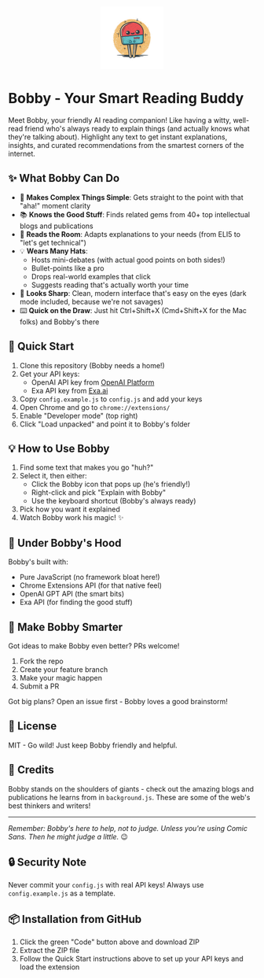 <p align="center">
  <img src="icon.png" width="128" height="128" alt="Bobby Icon">
</p>

# Bobby - Your Smart Reading Buddy

Meet Bobby, your friendly AI reading companion! Like having a witty, well-read friend who's always ready to explain things (and actually knows what they're talking about). Highlight any text to get instant explanations, insights, and curated recommendations from the smartest corners of the internet.

## ✨ What Bobby Can Do

- 🧠 **Makes Complex Things Simple**: Gets straight to the point with that "aha!" moment clarity
- 📚 **Knows the Good Stuff**: Finds related gems from 40+ top intellectual blogs and publications
- 🎯 **Reads the Room**: Adapts explanations to your needs (from ELI5 to "let's get technical")
- 💡 **Wears Many Hats**: 
  - Hosts mini-debates (with actual good points on both sides!)
  - Bullet-points like a pro
  - Drops real-world examples that click
  - Suggests reading that's actually worth your time
- 🎨 **Looks Sharp**: Clean, modern interface that's easy on the eyes (dark mode included, because we're not savages)
- ⌨️ **Quick on the Draw**: Just hit Ctrl+Shift+X (Cmd+Shift+X for the Mac folks) and Bobby's there

## 🚀 Quick Start

1. Clone this repository (Bobby needs a home!)
2. Get your API keys:
   - OpenAI API key from [OpenAI Platform](https://platform.openai.com/api-keys)
   - Exa API key from [Exa.ai](https://exa.ai/docs/api)
3. Copy `config.example.js` to `config.js` and add your keys
4. Open Chrome and go to `chrome://extensions/`
5. Enable "Developer mode" (top right)
6. Click "Load unpacked" and point it to Bobby's folder

## 💡 How to Use Bobby

1. Find some text that makes you go "huh?"
2. Select it, then either:
   - Click the Bobby icon that pops up (he's friendly!)
   - Right-click and pick "Explain with Bobby"
   - Use the keyboard shortcut (Bobby's always ready)
3. Pick how you want it explained
4. Watch Bobby work his magic! ✨

## 🔧 Under Bobby's Hood

Bobby's built with:
- Pure JavaScript (no framework bloat here!)
- Chrome Extensions API (for that native feel)
- OpenAI GPT API (the smart bits)
- Exa API (for finding the good stuff)

## 🤝 Make Bobby Smarter

Got ideas to make Bobby even better? PRs welcome! 

1. Fork the repo
2. Create your feature branch
3. Make your magic happen
4. Submit a PR

Got big plans? Open an issue first - Bobby loves a good brainstorm!

## 📜 License

MIT - Go wild! Just keep Bobby friendly and helpful. 

## 🙏 Credits

Bobby stands on the shoulders of giants - check out the amazing blogs and publications he learns from in `background.js`. These are some of the web's best thinkers and writers!

---

*Remember: Bobby's here to help, not to judge. Unless you're using Comic Sans. Then he might judge a little.* 😉 

## 🔒 Security Note

Never commit your `config.js` with real API keys! Always use `config.example.js` as a template.

## 📦 Installation from GitHub

1. Click the green "Code" button above and download ZIP
2. Extract the ZIP file
3. Follow the Quick Start instructions above to set up your API keys and load the extension 